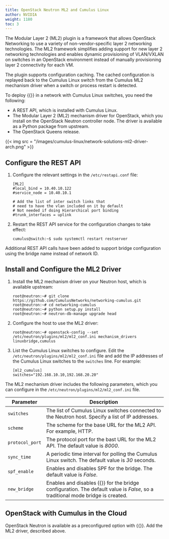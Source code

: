 ```yaml
---
title: OpenStack Neutron ML2 and Cumulus Linux
author: NVIDIA
weight: 1180
toc: 3
---
```

The Modular Layer 2 (ML2) plugin is a framework that allows OpenStack Networking to use a variety of non-vendor-specific layer 2 networking technologies. The ML2 framework simplifies adding support for new layer 2 networking technologies and enables dynamic provisioning of VLAN/VXLAN on switches in an OpenStack environment instead of manually provisioning layer 2 connectivity for each VM.

The plugin supports configuration caching. The cached configuration is replayed back to the Cumulus Linux switch from the Cumulus ML2 mechanism driver when a switch or process restart is detected.

To deploy {{<exlink url="https://wiki.openstack.org/wiki/Neutron/ML2" text="OpenStack ML2">}} in a network with Cumulus Linux switches, you need the following:

- A REST API, which is installed with Cumulus Linux.
- The Modular Layer 2 (ML2) mechanism driver for OpenStack, which you install on the OpenStack Neutron controller node. The driver is available as a Python package from upstream.
- The OpenStack Queens release.

{{< img src = "/images/cumulus-linux/network-solutions-ml2-driver-arch.png" >}}

## Configure the REST API

1. Configure the relevant settings in the `/etc/restapi.conf` file:

   ```
   [ML2]
   #local_bind = 10.40.10.122
   #service_node = 10.40.10.1

   # Add the list of inter switch links that
   # need to have the vlan included on it by default
   # Not needed if doing Hierarchical port binding
   #trunk_interfaces = uplink
   ```

2. Restart the REST API service for the configuration changes to take effect:

   ```
   cumulus@switch:~$ sudo systemctl restart restserver
   ```

Additional REST API calls have been added to support bridge configuration using the bridge name instead of network ID.

## Install and Configure the ML2 Driver

1. Install the ML2 mechanism driver on your Neutron host, which is available upstream:

   ```
   root@neutron:~# git clone https://github.com/CumulusNetworks/networking-cumulus.git
   root@neutron:~# cd networking-cumulus
   root@neutron:~# python setup.py install
   root@neutron:~# neutron-db-manage upgrade head
   ```

2. Configure the host to use the ML2 driver:

   ```
   root@neutron:~# openstack-config --set /etc/neutron/plugins/ml2/ml2_conf.ini mechanism_drivers linuxbridge,cumulus
   ```

3. List the Cumulus Linux switches to configure. Edit the `/etc/neutron/plugins/ml2/ml2_conf.ini` file and add the IP addresses of the Cumulus Linux switches to the `switches` line. For example:

   ```
   [ml2_cumulus]
   switches="192.168.10.10,192.168.20.20"
   ```

The ML2 mechanism driver includes the following parameters, which you can configure in the `/etc/neutron/plugins/ml2/ml2_conf.ini` file.

| Parameter | Description |
|-----------| ------------|
| `switches` | The list of Cumulus Linux switches connected to the Neutron host. Specify a list of IP addresses. |
| `scheme` | The scheme for the base URL for the ML2 API. For example, HTTP. |
| `protocol_port` | The protocol port for the bast URL for the ML2 API. The default value is *8000*. |
| `sync_time` | A periodic time interval for polling the Cumulus Linux switch. The default value is *30* seconds.|
| `spf_enable` | Enables and disables SPF for the bridge. The default value is *False*.|
|`new_bridge` | Enables and disables {{<link url="VLAN-aware-Bridge-Mode" text="VLAN-aware bridge mode">}} for the bridge configuration. The default value is *False*, so a traditional mode bridge is created. |

## OpenStack with Cumulus in the Cloud

OpenStack Neutron is available as a preconfigured option with {{<exlink url="https://www.nvidia.com/en-us/networking/network-simulation/" text="Cumulus in the Cloud">}}. Add the ML2 driver, described above.
